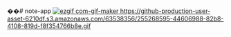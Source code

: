 ��#   n o t e - a p p 
 
[![ezgif com-gif-maker](https://github.com/mohammadnazm/note-taking-app/assets/63538356/44606988-82b8-4108-819d-f8f354766b8e)
](https://github-production-user-asset-6210df.s3.amazonaws.com/63538356/255268595-44606988-82b8-4108-819d-f8f354766b8e.gif)https://github-production-user-asset-6210df.s3.amazonaws.com/63538356/255268595-44606988-82b8-4108-819d-f8f354766b8e.gif
